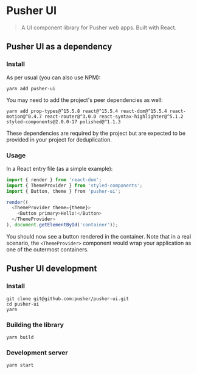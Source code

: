 # Pusher UI

> A UI component library for Pusher web apps. Built with React.

## Pusher UI as a dependency

### Install

As per usual (you can also use NPM):

    yarn add pusher-ui

You may need to add the project's peer dependencies as well:

    yarn add prop-types@^15.5.8 react@^15.5.4 react-dom@^15.5.4 react-motion@^0.4.7 react-router@^3.0.0 react-syntax-highlighter@^5.1.2 styled-components@2.0.0-17 polished@^1.1.3

These dependencies are required by the project but are expected to be provided
in your project for deduplication.

### Usage

In a React entry file (as a simple example):

```javascript
import { render } from 'react-dom';
import { ThemeProvider } from 'styled-components';
import { Button, theme } from 'pusher-ui';

render((
  <ThemeProvider theme={theme}>
    <Button primary>Hello!</Button>
  </ThemeProvider>
), document.getElementById('container'));
```

You should now see a button rendered in the container.
Note that in a real scenario, the `<ThemeProvider>` component would wrap your
application as one of the outermost containers.

## Pusher UI development

### Install

    git clone git@github.com:pusher/pusher-ui.git
    cd pusher-ui
    yarn

### Building the library

    yarn build

### Development server

    yarn start

